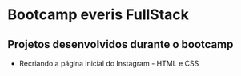 # Bootcamp everis FullStack

## Projetos desenvolvidos durante o bootcamp

- Recriando a página inicial do Instagram - HTML e CSS